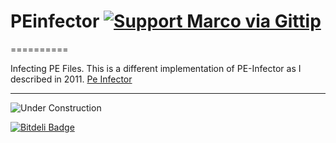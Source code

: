 # PEinfector [![Support Marco via Gittip](http://img.shields.io/gittip/marco.svg)](https://www.gittip.com/marco/)
==========

Infecting PE Files. This is a different implementation of PE-Infector as I described in 2011.
[Pe Infector](http://marcoramilli.blogspot.it/2011/03/pe-infector.html)

------------
![Under Construction](http://best.unina.it/main/sites/default/files/400px-Work_in_Progress_Header.png "DEV")


[![Bitdeli Badge](https://d2weczhvl823v0.cloudfront.net/marcoramilli/peinfector/trend.png)](https://bitdeli.com/free "Bitdeli Badge")

